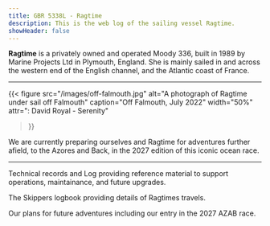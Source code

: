 ```yaml
---
title: GBR 5338L - Ragtime
description: This is the web log of the sailing vessel Ragtime.
showHeader: false
---
```


**Ragtime** is a privately owned and operated Moody 336, built in 1989 by Marine Projects Ltd in Plymouth, England. She is mainly sailed in and across the western end of the English channel, and the Atlantic coast of France.
***

{{< figure
  src="/images/off-falmouth.jpg"
  alt="A photograph of Ragtime under sail off Falmouth"
  caption="Off Falmouth, July 2022"
  width="50%"
  attr=": David Royal - Serenity"
>}}


We are currently preparing ourselves and Ragtime for adventures further afield, to the Azores and Back, in the 2027 edition of this iconic ocean race.
***
Technical records and Log providing reference material to support operations, maintainance, and future upgrades.

The Skippers logbook providing details of Ragtimes travels. 

Our plans for future adventures including our entry in the 2027 AZAB race.

